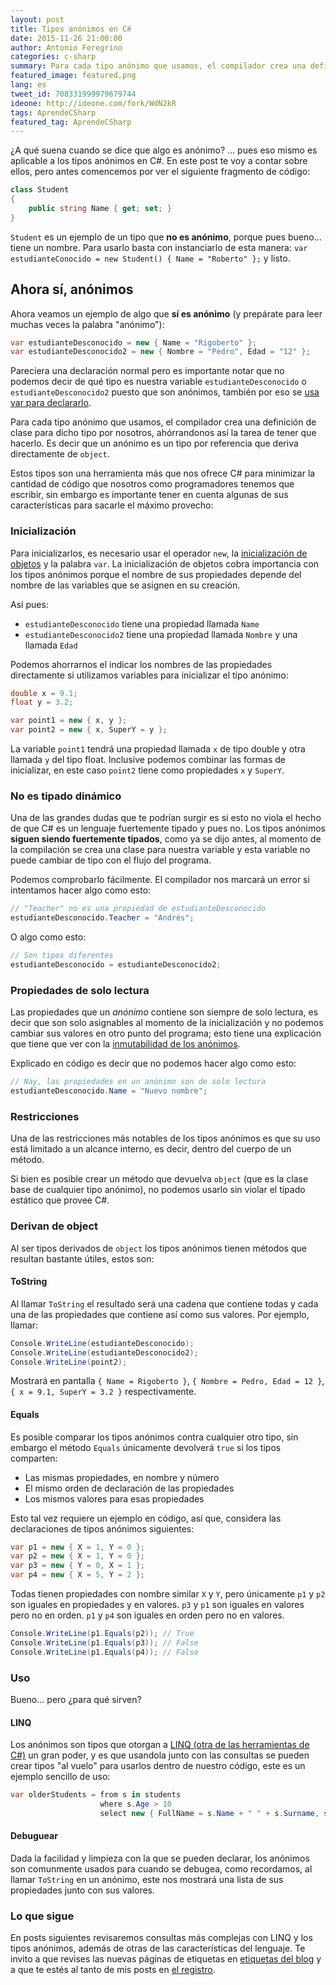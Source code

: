 ```yaml
---
layout: post
title: Tipos anónimos en C#
date: 2015-11-26 21:00:00
author: Antonio Feregrino
categories: c-sharp
summary: Para cada tipo anónimo que usamos, el compilador crea una definición de clase para dicho tipo por nosotros, ahórrandonos así la tarea de tener que hacerlo.
featured_image: featured.png
lang: es
tweet_id: 708331999979679744
ideone: http://ideone.com/fork/WdN2kR
tags: AprendeCSharp
featured_tag: AprendeCSharp
---
```


¿A qué suena cuando se dice que algo es anónimo? … pues eso mismo es aplicable a los tipos anónimos en C#. En este post te voy a contar sobre ellos, pero antes comencemos por ver el siguiente fragmento de código:

```csharp  
class Student
{
    public string Name { get; set; }
}
```  

`Student` es un ejemplo de un tipo que **no es anónimo**, porque  pues bueno… tiene un nombre. Para usarlo basta con instanciarlo de esta manera: `var estudianteConocido = new Student() { Name = "Roberto" };` y listo.

## Ahora sí, anónimos

Ahora veamos un ejemplo de algo que **sí es anónimo** (y prepárate para leer muchas veces la palabra "anónimo"):

```csharp  
var estudianteDesconocido = new { Name = "Rigoberto" };
var estudianteDesconocido2 = new { Nombre = "Pedro", Edad = "12" };
```  

Pareciera una declaración normal pero es importante notar que no podemos decir de qué tipo es nuestra variable `estudianteDesconocido` o `estudianteDesconocido2` puesto que son anónimos, también por eso se <a href="/post/var-en-c-sharp/">usa var para declararlo</a>.  

Para cada tipo anónimo que usamos, el compilador crea una definición de clase para dicho tipo por nosotros, ahórrandonos así la tarea de tener que hacerlo. Es decir que un anónimo es un tipo por referencia que deriva directamente de `object`.

Estos tipos son una herramienta más que nos ofrece C# para minimizar la cantidad de código que nosotros como programadores tenemos que escribir, sin embargo es importante tener en cuenta algunas de sus características para sacarle el máximo provecho:  

### Inicialización  
Para inicializarlos, es necesario usar el operador `new`, la <a href="https://msdn.microsoft.com/en-us/library/bb397680.aspx" target="_blank">inicialización de objetos</a> y la palabra `var`. La inicialización de objetos cobra importancia con los tipos anónimos porque el nombre de sus propiedades depende del nombre de las variables que se asignen en su creación.  

Así pues:  

- `estudianteDesconocido` tiene una propiedad llamada `Name`  
- `estudianteDesconocido2` tiene una propiedad llamada `Nombre`
 y una llamada `Edad`  

Podemos ahorrarnos el indicar los nombres de las propiedades directamente si utilizamos variables para inicializar el tipo anónimo:

```csharp  
double x = 9.1;
float y = 3.2;

var point1 = new { x, y };
var point2 = new { x, SuperY = y };
```  

La variable `point1` tendrá una propiedad llamada `x` de tipo double y otra llamada `y` del tipo float. Inclusive podemos combinar las formas de inicializar, en este caso `point2` tiene como propiedades `x` y `SuperY`.

### No es tipado dinámico  
Una de las grandes dudas que te podrían surgir es si esto no viola el hecho de que C# es un lenguaje fuertemente tipado y pues no. Los tipos anónimos **siguen siendo fuertemente tipados**, como ya se dijo antes, al momento de la compilación se crea una clase para nuestra variable y esta variable no puede cambiar de tipo con el flujo del programa.  

Podemos comprobarlo fácilmente. El compilador nos marcará un error si intentamos hacer algo como esto:

```csharp  
// "Teacher" no es una propiedad de estudianteDesconocido
estudianteDesconocido.Teacher = "Andrés";
```  

O algo como esto:

```csharp  
// Son tipos diferentes
estudianteDesconocido = estudianteDesconocido2;
```  

### Propiedades de solo lectura  
Las propiedades que un *anónimo* contiene son siempre de solo lectura, es decir que son solo asignables al momento de la inicialización y no podemos cambiar sus valores en otro punto del programa; esto tiene una explicación que tiene que ver con la <a href="http://blogs.msdn.com/b/sreekarc/archive/2007/04/03/immutable-the-new-anonymous-type.aspx" target="_blank">inmutabilidad de los anónimos</a>.  

Explicado en código es decir que no podemos hacer algo como esto:

```csharp  
// Nay, las propiedades en un anónimo son de solo lectura
estudianteDesconocido.Name = "Nuevo nombre";
```  
 

### Restricciones  
Una de las restricciones más notables de los tipos anónimos es que su uso está limitado a un alcance interno, es decir, dentro del cuerpo de un método.  

Si bien es posible crear un método que devuelva `object` (que es la clase base de cualquier tipo anónimo), no podemos usarlo sin violar el tipado estático que provee C#.  

### Derivan de object  
Al ser tipos derivados de `object` los tipos anónimos tienen métodos que resultan bastante útiles, estos son:

#### ToString
Al llamar `ToString` el resultado será una cadena que contiene todas y cada una de las propiedades que contiene así como sus valores. Por ejemplo, llamar:

```csharp  
Console.WriteLine(estudianteDesconocido);
Console.WriteLine(estudianteDesconocido2);
Console.WriteLine(point2);
```  

Mostrará en pantalla `{ Name = Rigoberto }`, `{ Nombre = Pedro, Edad = 12 }`, `{ x = 9.1, SuperY = 3.2 }` respectivamente.  

#### Equals  
Es posible comparar los tipos anónimos contra cualquier otro tipo, sin embargo el método `Equals` únicamente devolverá `true` si los tipos comparten:  

 - Las mismas propiedades, en nombre y número
 - El mismo orden de declaración de las propiedades
 - Los mismos valores para esas propiedades  

Esto tal vez requiere un ejemplo en código, así que, considera las declaraciones de tipos anónimos siguientes:

```csharp  
var p1 = new { X = 1, Y = 0 };
var p2 = new { X = 1, Y = 0 };
var p3 = new { Y = 0, X = 1 };
var p4 = new { X = 5, Y = 2 };
```  

Todas tienen propiedades con nombre similar `X` y `Y`, pero únicamente `p1` y `p2` son iguales en propiedades y en valores. `p3` y `p1` son iguales en valores pero no en orden. `p1` y `p4` son iguales en orden pero no en valores.

```csharp  
Console.WriteLine(p1.Equals(p2)); // True
Console.WriteLine(p1.Equals(p3)); // False
Console.WriteLine(p1.Equals(p4)); // False
```  

### Uso  
Bueno... pero ¿para qué sirven?

#### LINQ  
Los anónimos son tipos que otorgan a <a href="/post/linq-en-c-sharp/">LINQ (otra de las herramientas de C#)</a> un gran poder, y es que usandola junto con las consultas se pueden crear tipos "al vuelo" para usarlos dentro de nuestro código, este es un ejemplo sencillo de uso:

```csharp  
var olderStudents = from s in students
                    where s.Age > 10
                    select new { FullName = s.Name + " " + s.Surname, s.Age };
```  

#### Debuguear  
Dada la facilidad y limpieza con la que se pueden declarar, los anónimos son comunmente usados para cuando se debugea, como recordamos, al llamar `ToString` en un anónimo, este nos mostrará una lista de sus propiedades junto con sus valores.  

### Lo que sigue  
En posts siguientes revisaremos consultas más complejas con LINQ y los tipos anónimos, además de otras de las características del lenguaje. Te invito a que revises las nuevas páginas de etiquetas en <a href="/tag">etiquetas del blog</a> y a que te estés al tanto de mis posts en <a href="/registro">el registro</a>. 
